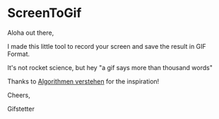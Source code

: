 # ScreenToGif

Aloha out there,

I made this little tool to record your screen and save the result in GIF Format.

It's not rocket science, but hey "a gif says more than thousand words"

Thanks to [Algorithmen verstehen](https://www.youtube.com/channel/UCswWBF6ZkGnLG3sLRR65xRw "Check this out") for the inspiration!

Cheers,

Gifstetter
